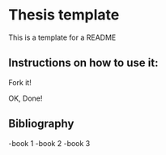 # Thesis template
This is a template for a README

## Instructions on how to use it:
Fork it!

OK, Done!


## Bibliography

-book 1
-book 2
-book 3

